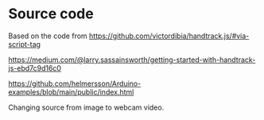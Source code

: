 # Source code

Based on the code from
https://github.com/victordibia/handtrack.js/#via-script-tag

https://medium.com/@larry.sassainsworth/getting-started-with-handtrack-js-ebd7c9d16c0

https://github.com/helmersson/Arduino-examples/blob/main/public/index.html

Changing source from image to webcam video.
